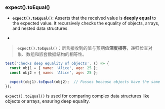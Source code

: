 ### expect().toEqual()

- **`expect().toEqual()`**: Asserts that the received value is **deeply equal** to the expected value. It recursively checks the equality of objects, arrays, and nested data structures.

- <audio src="..\..\mp3\_Asserts that t.mp3"></audio>

> **`expect().toEqual()`**：断言接收到的值与预期值**深度相等**，递归检查对象、数组和嵌套数据结构的相等性。

```js
test('checks deep equality of objects', () => {
  const obj1 = { name: 'Alice', age: 25 };
  const obj2 = { name: 'Alice', age: 25 };
  
  expect(obj1).toEqual(obj2);  // Passes because objects have the same structure and values
});
```

`expect().toEqual()` is used for comparing complex data structures like objects or arrays, ensuring deep equality.